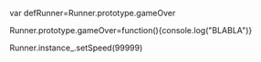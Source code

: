 var defRunner=Runner.prototype.gameOver

Runner.prototype.gameOver=function(){console.log("BLABLA")}

Runner.instance_.setSpeed(99999)
